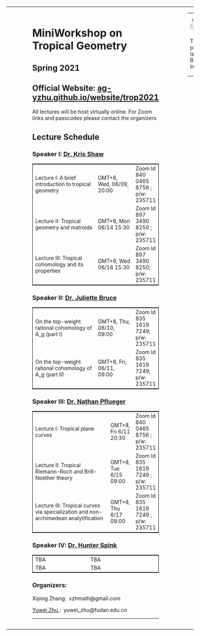 

<table width="100%" height="100%" cellspacing="0" cellpadding="0" border="0">
<tr>
<td style="padding: 1em 5em 1em 5em" valign="top" width="800">

<h1>
MiniWorkshop on Tropical Geometry
</h1>
<h2>
Spring 2021
</h2>
<h2>
Official Website: 
 <a href="ag-yzhu.github.io/website/trop2021"> ag-yzhu.github.io/website/trop2021 </a> 
</h2>
<p>
All lectures will be host virtually online. For Zoom links and passcodes please contact the organizers
</p>
 
 

<h2>
Lecture Schedule
</h2>

<h3>
 Speaker I: <a href="https://www.mn.uio.no/math/english/people/aca/krisshaw/"> Dr. Kris  Shaw </a> 
 </h3>
<table width="50%" cellspacing="1" cellpadding="1" border="0" style="border-width: 1px; border-color:#000000; border-style: solid;">
<tr><td width="50%">Lecture I: A brief introduction to tropical geometry  </td> <td width="30%">    GMT+8, Wed, 06/09, 20:00  </td> <td width="20%">  Zoom Id 840 0465 8756 ; p/w: 235711   </td>  </tr>
<tr><td width="50%">Lecture II: Tropical geometry and matroids   </td>  <td width="30%"> GMT+8, Mon 06/14 15:30 </td> <td width="20%"> Zoom Id 897 3490 8250 ; p/w: 235711   </td></tr>
<tr><td width="50%">Lecture III: Tropical cohomology and its properties  </td>   <td width="30%">  GMT+8, Wed 06/16 15:30 </td> <td width="20%"> Zoom Id 897 3490 8250; p/w: 235711    </td></tr>
</table>
 
<h3>
 Speaker II: <a href="https://juliettebruce.github.io/"> Dr. Juliette Bruce </a> 
 </h3>
<table width="50%" cellspacing="1" cellpadding="1" border="0" style="border-width: 1px; border-color:#000000; border-style: solid;">
<tr><td width="50%">On the top-weight rational cohomology of A_g (part I)</td> <td width="30%">GMT+8, Thu, 06/10, 09:00 </td> <td width="20%">Zoom Id  835 1619 7249; p/w: 235711 </td> </tr>
<tr><td width="50%">On the top-weight rational cohomology of A_g (part II)</td> <td width="30%"> GMT+8, Fri, 06/11, 09:00 </td> <td width="20%">Zoom Id  835 1619 7249; p/w: 235711 </td></tr>
</table>
 
 <h3>
 Speaker III: <a href="https://npflueger.github.io//"> Dr. Nathan Pflueger </a> 
 </h3>
<table width="50%" cellspacing="1" cellpadding="1" border="0" style="border-width: 1px; border-color:#000000; border-style: solid;">
<tr><td width="60%">Lecture I:  Tropical plane curves </td> <td width="20%">    GMT+8, Fri 6/11 20:30  </td> <td width="20%">  Zoom Id 840 0465 8756 ; p/w: 235711  </td> </tr>
<tr><td width="60%">Lecture II: Tropical Riemann-Roch and Brill-Noether theory </td> <td width="20%"> GMT+8, Tue  6/15 09:00 </td> <td width="20%">  Zoom Id 835 1619 7249 ; p/w: 235711 </td> </tr>
<tr><td width="50%">Lecture III: Tropical curves via specialization and non-archimedean analytification</td><td width="20%"> GMT+8, Thu  6/17 09:00 </td><td width="20%"> Zoom Id 835 1619 7249 ; p/w: 235711 </td> </tr>
</table>

<h3>
 Speaker IV: <a href="https://math.stanford.edu/~hspink/"> Dr. Hunter Spink </a> 
 </h3>
<table width="70%" cellspacing="1" cellpadding="1" border="0" style="border-width: 1px; border-color:#000000; border-style: solid;">
<tr><td width="45%">TBA</td> <td width="10%"> TBA     </td> <td width="30%">     </td> <td width="25%">       </td></tr>
<tr><td width="45%">TBA</td> <td width="10%"> TBA     </td> <td width="30%">     </td> <td width="30%">       </td></tr>
</table>

 
<h3>
Organizers: 
</h3>
<p>
Xiping Zhang:&nbsp  xzhmath@gmail.com
</p>
<p>
 <a href="https://ag-yzhu.github.io/"> Yuwei Zhu </a>:&nbsp  yuwei_zhu@fudan.edu.cn
</p>
<hr>
 
 
<td  width="600" style = "vertical-align: top">

<table width="600" cellspacing="0" cellpadding="0" border="0">
<tr><td colspan="6"><img src="tropicalpic.png" width="500"></td></tr>
 <tr><td colspan="6"><p>This picture is from Bing Image</p> </td></tr>
</table>
&nbsp;

</td>
</tr>
 </table>
